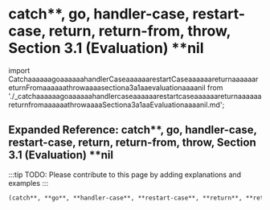 # catch**, **go**, **handler-case**, **restart-case**, **return**, **return-from**, **throw**, Section 3.1 (Evaluation) **nil

import CatchaaaaaagoaaaaaahandlerCaseaaaaaarestartCaseaaaaaareturnaaaaaareturnFromaaaaaathrowaaaasectiona3a1aaevaluationaaaanil from './_catchaaaaaagoaaaaaahandlercaseaaaaaarestartcaseaaaaaareturnaaaaaareturnfromaaaaaathrowaaaaSectiona3a1aaEvaluationaaaanil.md';

<CatchaaaaaagoaaaaaahandlerCaseaaaaaarestartCaseaaaaaareturnaaaaaareturnFromaaaaaathrowaaaasectiona3a1aaevaluationaaaanil />

## Expanded Reference: catch**, **go**, **handler-case**, **restart-case**, **return**, **return-from**, **throw**, Section 3.1 (Evaluation) **nil

:::tip
TODO: Please contribute to this page by adding explanations and examples
:::

```lisp
(catch**, **go**, **handler-case**, **restart-case**, **return**, **return-from**, **throw**, Section 3.1 (Evaluation) **nil )
```
